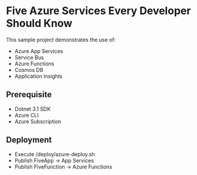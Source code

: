 # Five Azure Services Every Developer Should Know

This sample project demonstrates the use of:
- Azure App Services
- Service Bus
- Azure Functions
- Cosmos DB
- Application Insights

## Prerequisite

- Dotnet 3.1 SDK
- Azure CLI
- Azure Subscription

## Deployment

- Execute /deploy/azure-deploy.sh 
- Publish FiveApp -> App Services
- Publish FiveFunction -> Azure Functions
